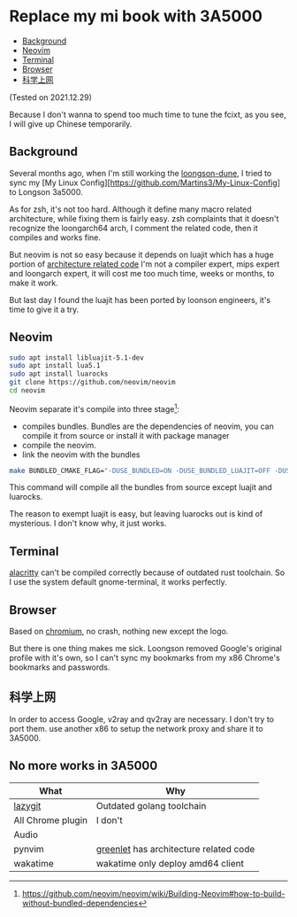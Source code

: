 # Replace my mi book with 3A5000

<!-- vim-markdown-toc GitLab -->

- [Background](#background)
- [Neovim](#neovim)
- [Terminal](#terminal)
- [Browser](#browser)
- [科学上网](#科学上网)

<!-- vim-markdown-toc -->
(Tested on 2021.12.29)

Because I don't wanna to spend too much time to tune the fcixt, as you see, I will give up Chinese temporarily.
## Background
Several months ago, when I'm still working the [loongson-dune](https://github.com/Martins3/loongson-dune), I tried to
sync my [My Linux Config][https://github.com/Martins3/My-Linux-Config] to Longson 3a5000.

As for zsh, it's not too hard. Although it define many macro related architecture, while fixing them is fairly easy.
zsh complaints that it doesn't recognize the loongarch64 arch, I comment the related code, then it compiles and works fine.

But neovim is not so easy because it depends on luajit which has a huge portion of [architecture related code](https://github.com/LuaJIT/LuaJIT/blob/v2.1/src/vm_mips64.dasc)
I'm not a compiler expert, mips expert and loongarch expert, it will cost me too much time, weeks or months, to make it work.

But last day I found the luajit has been ported by loonson engineers, it's time to give it a try.

## Neovim
```sh
sudo apt install libluajit-5.1-dev
sudo apt install lua5.1
sudo apt install luarocks
git clone https://github.com/neovim/neovim
cd neovim
```

Neovim separate it's compile into three stage[^1]:
- compiles bundles. Bundles are the dependencies of neovim, you can compile it from source or install it with package manager
- compile the neovim.
- link the neovim with the bundles

```sh
make BUNDLED_CMAKE_FLAG="-DUSE_BUNDLED=ON -DUSE_BUNDLED_LUAJIT=OFF -DUSE_BUNDLED_LUAROCKS=OFF"
```
This command will compile all the bundles from source except luajit and luarocks.

The reason to exempt luajit is easy, but leaving luarocks out is kind of mysterious. I don't know why, it just works.

## Terminal
[alacritty](https://github.com/alacritty/alacritty) can't be compiled correctly because of outdated rust toolchain.
So I use the system default gnome-terminal, it works perfectly.

## Browser
Based on [chromium](https://www.chromium.org/), no crash, nothing new except the logo.

But there is one thing makes me sick. Loongson removed Google's original profile with it's own, so I can't sync my bookmarks from my x86 Chrome's bookmarks and passwords.
## 科学上网
In order to access Google, v2ray and qv2ray are necessary.
I don't try to port them. use another x86 to setup the network proxy and share it to 3A5000.

## No more works in 3A5000
| What              | Why                                                                                   |
|-------------------|---------------------------------------------------------------------------------------|
| [lazygit]()       | Outdated golang toolchain                                                             |
| All Chrome plugin | I don't                                                                               |
| Audio             |                                                                                       |
| pynvim            | [greenlet](https://github.com/python-greenlet/greenlet) has architecture related code |
| wakatime          | wakatime only deploy amd64 client                                                     |

[^1]: https://github.com/neovim/neovim/wiki/Building-Neovim#how-to-build-without-bundled-dependencies
[^2]: https://martins3.github.io/gfw.html
